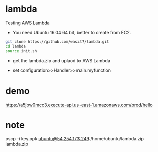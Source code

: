 # lambda
Testing AWS Lambda
* You need Ubuntu 16.04 64 bit, better to create from EC2.
```sh
git clone https://github.com/wasit7/lambda.git
cd lambda
source init.sh
```
* get the lambda.zip and uplaod to AWS Lambda 
- set configuration>>Handler>>main.myfunction

# demo
https://a5jbw0mcc3.execute-api.us-east-1.amazonaws.com/prod/hello

# note
pscp -i key.ppk ubuntu@54.254.173.249:/home/ubuntu/lambda.zip lambda.zip
